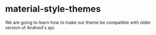 # material-style-themes
We are going to learn how to make our theme be compatible with older version of Android's api.

